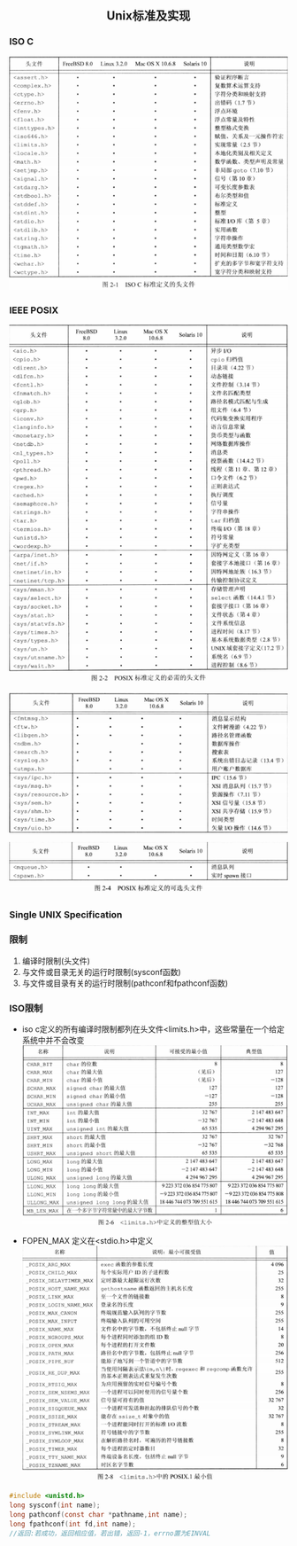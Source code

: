 ## <center>Unix标准及实现</center>

### ISO C
![isoc](../../image/isoc.png)

### IEEE POSIX

![IEEE POSIX](../../image/POSIX.png)

![POSIX XSI](../../image/XSI.png)

![POSIX U](../../image/POSIX_U.png)

### Single UNIX Specification

### 限制

1. 编译时限制(头文件)
2. 与文件或目录无关的运行时限制(sysconf函数)
3. 与文件或目录有关的运行时限制(pathconf和fpathconf函数)

### ISO限制
* iso c定义的所有编译时限制都列在头文件<limits.h>中，这些常量在一个给定系统中并不会改变
![isoc limits](../../image/limits.png)

* FOPEN_MAX 定义在<stdio.h>中定义
![posix0.1 limits](../../image/limits1.png)

```c
#include <unistd.h>
long sysconf(int name);
long pathconf(const char *pathname,int name);
long fpathconf(int fd,int name);
//返回:若成功，返回相应值，若出错，返回-1，errno置为EINVAL
```